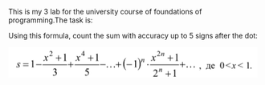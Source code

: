 This is my 3 lab for the university course of foundations of programming.The task is:<br />

Using this formula, count the sum with accuracy up to 5 signs after the dot:<br />

![](task.PNG)
